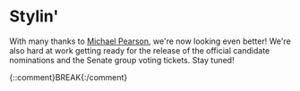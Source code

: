# Stylin'

With many thanks to [Michael Pearson](https://twitter.com/mipearson), we're now looking even better! We're also
hard at work getting ready for the release of the official candidate
nominations and the Senate group voting tickets. Stay tuned!

{::comment}BREAK{:/comment}
